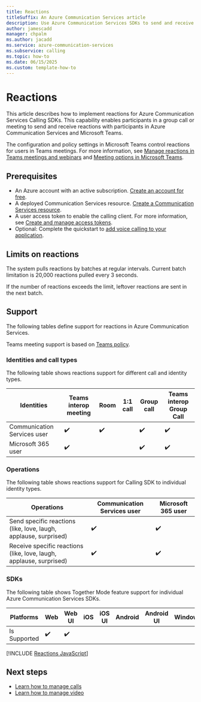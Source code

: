 ```yaml
---
title: Reactions
titleSuffix: An Azure Communication Services article
description: Use Azure Communication Services SDKs to send and receive reactions.
author: jamescadd
manager: chpalm
ms.author: jacadd
ms.service: azure-communication-services
ms.subservice: calling
ms.topic: how-to 
ms.date: 06/15/2025
ms.custom: template-how-to
---
```


# Reactions

This article describes how to implement reactions for Azure Communication Services Calling SDKs. This capability enables participants in a group call or meeting to send and receive reactions with participants in Azure Communication Services and Microsoft Teams. 

The configuration and policy settings in Microsoft Teams control reactions for users in Teams meetings. For more information, see [Manage reactions in Teams meetings and webinars](/microsoftteams/manage-reactions-meetings) and [Meeting options in Microsoft Teams](https://support.microsoft.com/office/meeting-options-in-microsoft-teams-53261366-dbd5-45f9-aae9-a70e6354f88e).

## Prerequisites

- An Azure account with an active subscription. [Create an account for free](https://azure.microsoft.com/pricing/purchase-options/azure-account?cid=msft_learn). 
- A deployed Communication Services resource. [Create a Communication Services resource](../../quickstarts/create-communication-resource.md).
- A user access token to enable the calling client. For more information, see [Create and manage access tokens](../../quickstarts/identity/access-tokens.md).
- Optional: Complete the quickstart to [add voice calling to your application](../../quickstarts/voice-video-calling/getting-started-with-calling.md).

## Limits on reactions

The system pulls reactions by batches at regular intervals. Current batch limitation is 20,000 reactions pulled every 3 seconds.

If the number of reactions exceeds the limit, leftover reactions are sent in the next batch.

## Support

The following tables define support for reactions in Azure Communication Services.

Teams meeting support is based on [Teams policy](/microsoftteams/manage-reactions-meetings).

### Identities and call types

The following table shows reactions support for different call and identity types. 

| Identities | Teams interop meeting | Room | 1:1 call | Group call | Teams interop Group Call |
| --- | --- | --- | --- | --- | --- |
| Communication Services user | ✔️ | ✔️ |   | ✔️ | ✔️ |
| Microsoft 365 user	| ✔️ |   |   | ✔️ | ✔️ |

### Operations

The following table shows reactions support for Calling SDK to individual identity types. 

| Operations | Communication Services user | Microsoft 365 user |
| --- | --- | --- |
| Send specific reactions (like, love, laugh, applause, surprised) | ✔️ | ✔️ |
| Receive specific reactions (like, love, laugh, applause, surprised) | ✔️ | ✔️ |

### SDKs

The following table shows Together Mode feature support for individual Azure Communication Services SDKs.

| Platforms | Web | Web UI | iOS | iOS UI | Android | Android UI | Windows |
| --- | --- | --- | --- | --- | --- | --- | --- |
| Is Supported | ✔️ | ✔️ |   |   |   |   |   |


[!INCLUDE [Reactions JavaScript](./includes/reactions/reactions-web.md)]

## Next steps

- [Learn how to manage calls](./manage-calls.md)
- [Learn how to manage video](./manage-video.md)
